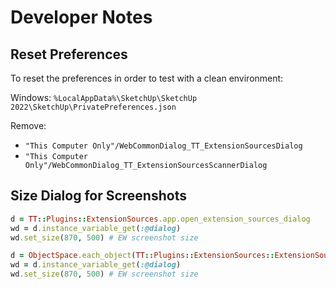 # Developer Notes

## Reset Preferences

To reset the preferences in order to test with a clean environment:

Windows: `%LocalAppData%\SketchUp\SketchUp 2022\SketchUp\PrivatePreferences.json`

Remove:
- `"This Computer Only"/WebCommonDialog_TT_ExtensionSourcesDialog`
- `"This Computer Only"/WebCommonDialog_TT_ExtensionSourcesScannerDialog`

## Size Dialog for Screenshots

```rb
d = TT::Plugins::ExtensionSources.app.open_extension_sources_dialog
wd = d.instance_variable_get(:@dialog)
wd.set_size(870, 500) # EW screenshot size
```

```rb
d = ObjectSpace.each_object(TT::Plugins::ExtensionSources::ExtensionSourcesScannerDialog).first
wd = d.instance_variable_get(:@dialog)
wd.set_size(870, 500) # EW screenshot size
```
